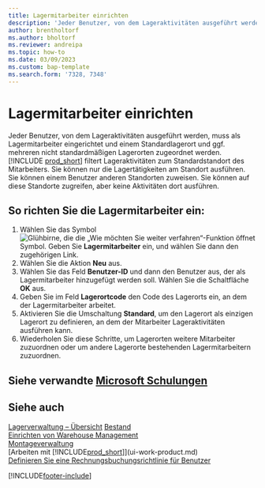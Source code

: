 ```yaml
---
title: Lagermitarbeiter einrichten
description: 'Jeder Benutzer, von dem Lageraktivitäten ausgeführt werden, muss als Lagermitarbeiter eingerichtet und einem Standardlagerort und ggf. mehreren nicht standardmäßigen Lagerorten zugeordnet werden.'
author: brentholtorf
ms.author: bholtorf
ms.reviewer: andreipa
ms.topic: how-to
ms.date: 03/09/2023
ms.custom: bap-template
ms.search.form: '7328, 7348'
---
```

# <a name="set-up-warehouse-employees"></a><a name="set-up-warehouse-employees"></a>Lagermitarbeiter einrichten

Jeder Benutzer, von dem Lageraktivitäten ausgeführt werden, muss als Lagermitarbeiter eingerichtet und einem Standardlagerort und ggf. mehreren nicht standardmäßigen Lagerorten zugeordnet werden. [!INCLUDE [prod_short](includes/prod_short.md)] filtert Lageraktivitäten zum Standardstandort des Mitarbeiters. Sie können nur die Lagertätigkeiten am Standort ausführen. Sie können einem Benutzer anderen Standorten zuweisen. Sie können auf diese Standorte zugreifen, aber keine Aktivitäten dort ausführen.

## <a name="to-set-up-warehouse-employees"></a><a name="to-set-up-warehouse-employees"></a>So richten Sie die Lagermitarbeiter ein:

1. Wählen Sie das Symbol ![Glühbirne, die die „Wie möchten Sie weiter verfahren“-Funktion öffnet](media/ui-search/search_small.png "Wie möchten Sie weiter verfahren?") Symbol. Geben Sie **Lagermitarbeiter** ein, und wählen Sie dann den zugehörigen Link.  
2. Wählen Sie die Aktion **Neu** aus.  
3. Wählen Sie das Feld **Benutzer-ID** und dann den Benutzer aus, der als Lagermitarbeiter hinzugefügt werden soll. Wählen Sie die Schaltfläche **OK** aus.  
4. Geben Sie im Feld **Lagerortcode** den Code des Lagerorts ein, an dem der Lagermitarbeiter arbeitet.  
5. Aktivieren Sie die Umschaltung **Standard**, um den Lagerort als einzigen Lagerort zu definieren, an dem der Mitarbeiter Lageraktivitäten ausführen kann.  
6. Wiederholen Sie diese Schritte, um Lagerorten weitere Mitarbeiter zuzuordnen oder um andere Lagerorte bestehenden Lagermitarbeitern zuzuordnen.  

## <a name="see-related-microsoft-training"></a><a name="see-related-microsoft-training"></a>Siehe verwandte [Microsoft Schulungen](/training/modules/get-started-warehouse-management/)

## <a name="see-also"></a><a name="see-also"></a>Siehe auch

[Lagerverwaltung – Übersicht](design-details-warehouse-management.md)
[Bestand](inventory-manage-inventory.md)  
[Einrichten von Warehouse Management](warehouse-setup-warehouse.md)  
[Montageverwaltung](assembly-assemble-items.md)  
[Arbeiten mit [!INCLUDE[prod_short](includes/prod_short.md)]](ui-work-product.md)  
[Definieren Sie eine Rechnungsbuchungsrichtlinie für Benutzer](admin-setup-invoice-posting-policy.md)  

[!INCLUDE[footer-include](includes/footer-banner.md)]
